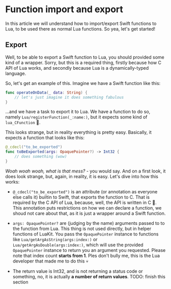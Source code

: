 # Function import and export

In this article we will understand how to import/export Swift functions
to Lua, to be used there as normal Lua functions. So yea, let's get
started!

## Export

Well, to be able to export a Swift function to Lua, you should provided
some kind of a wrapper. Sorry, but this is a required thing, firstly
because how C API of Lua works, and secondly because Lua is a
dynamically-typed language.

So, let's get an example of this. Imagine we have a Swift function like
this:

```swift
func operateOnData(_ data: String) {
    // let's just imagine it does something fabulous
}
```

...and we have a task to export it to Lua. We have a function to do so,
namely ``Lua/registerFunction(_:name:)``, but it expects some kind of
`lua_CFunction` 🤨.

This looks strange, but in reality everything is pretty easy. Basically,
it expects a function that looks like this:

```swift
@_cdecl("to_be_exported")
func toBeExported(args: OpaquePointer?) -> Int32 {
    // does something (wow)
}
```

_Woah woah woah, what is that mess?_ - you would say. And on a first look,
it does look strange, but, again, in reality, it is easy. Let's dive into
how this works:

- `@_cdecl("to_be_exported")` is an attribute (or annotation as everyone
else calls it) builtin to Swift, that exports the function to C. That
is required by the C API of Lua, because, well, the API is written in
C 🤷. This annotation puts restrictions on how we can declare a function,
we shoud not care about that, as it is just a wrapper around a Swift
function.

- `args: OpaquePointer?` are (judging by the name) arguments passed to
to the function from Lua. This thing is not used directly, but in helper
functions of LuaKit. You pass the `OpaquePointer` instance to functions
like ``Lua/getArgAsString(args:index:)`` or
``Lua/getArgAsDouble(args:index:)``, which will use the provided
`OpaquePointer` instance to return you an argument you requested. Please
note that index count **starts from 1**. Ples don't bully me, this is the
Lua developer that made me to do this 💀

- The return value is Int32, and is not returning a status code or something,
no, it is actually **a number of return values**. TODO: finish this section

